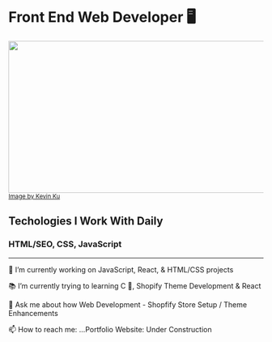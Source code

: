 <h1>Front End Web Developer 🖥</h1> 


<a href="https://lyolayale.github.io/portfolio/"><img src="https://images.unsplash.com/photo-1506452819137-0422416856b8?ixlib=rb-4.0.3&ixid=MnwxMjA3fDB8MHxzZWFyY2h8OTV8fHdlYiUyMGRldmVsb3BtZW50fGVufDB8fDB8fA%3D%3D&auto=format&fit=crop&w=800&q=60" style="height: 300px; width: 1200px; object-fit: cover"></a>
<small><a href="https://unsplash.com/@ikukevk">Image by Kevin Ku</a></small>

<h2>Techologies I Work With Daily</h2>
<h3>HTML/SEO, CSS, JavaScript</h3>

<hr/>

<p>🛒 I’m currently working on JavaScript, React, & HTML/CSS projects</p>
<p>📚 I’m currently trying to learning C 💾, Shopify Theme Development & React</p>
<p>💬 Ask me about how Web Development - Shopfify Store Setup / Theme Enhancements</p>
<p>📫 How to reach me: ...Portfolio Website: Under Construction</p>
